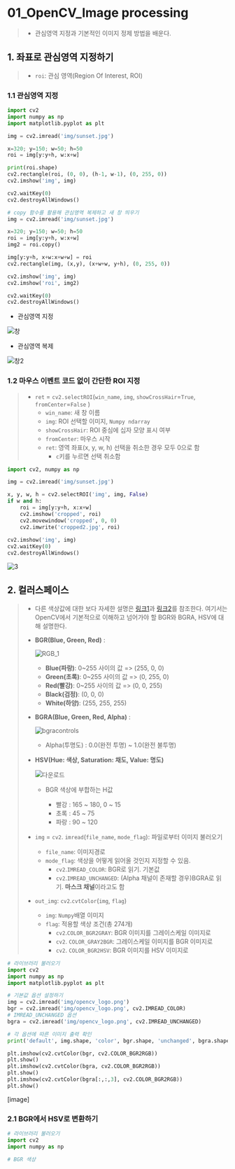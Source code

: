 # 01_OpenCV_Image processing

> - 관심영역 지정과  기본적인 이미지 정제 방법을 배운다. 



## 1. 좌표로 관심영역 지정하기

> - `roi`: 관심 영역(Region Of Interest, ROI)

### 1.1 관심영역 지정 

```python
import cv2
import numpy as np
import matplotlib.pyplot as plt

img = cv2.imread('img/sunset.jpg')

x=320; y=150; w=50; h=50
roi = img[y:y+h, w:x+w]

print(roi.shape)
cv2.rectangle(roi, (0, 0), (h-1, w-1), (0, 255, 0))
cv2.imshow('img', img)

cv2.waitKey(0)
cv2.destroyAllWindows()

# copy 함수를 활용해 관심영역 복제하고 새 창 띄우기
img = cv2.imread('img/sunset.jpg')

x=320; y=150; w=50; h=50
roi = img[y:y+h, w:x+w]
img2 = roi.copy()

img[y:y+h, x+w:x+w+w] = roi
cv2.rectangle(img, (x,y), (x+w+w, y+h), (0, 255, 0))

cv2.imshow('img', img)
cv2.imshow('roi', img2)

cv2.waitKey(0)
cv2.destroyAllWindows()
```

- 관심영역 지정

![창](https://user-images.githubusercontent.com/58945760/73249650-a1c5a180-41f8-11ea-80eb-4ef1d526e2d2.PNG)

- 관심영역 복제

![창2](https://user-images.githubusercontent.com/58945760/73249798-eb15f100-41f8-11ea-9c79-7c431605fdf2.PNG)

### 1.2 마우스 이벤트 코드 없이 간단한 ROI 지정

> - `ret` = `cv2.selectROI`(`win_name`, `img`, `showCrossHair`=`True`, `fromCenter`=`False` )
>   - `win_name`: 새 창 이름
>   - `img`: ROI 선택할 이미지, `Numpy ndarray`
>   - `showCrossHair`: ROI 중심에 십자 모양 표시 여부
>   - `fromCenter`: 마우스 시작 
>   - `ret`:  영역 좌표(x, y, w, h) 선택을 취소한 경우 모두 0으로 함
>     - `c`키를 누르면 선택 취소함 

```python
import cv2, numpy as np

img = cv2.imread('img/sunset.jpg')

x, y, w, h = cv2.selectROI('img', img, False)
if w and h:
    roi = img[y:y+h, x:x+w]
    cv2.imshow('cropped', roi)
    cv2.movewindow('cropped', 0, 0)
    cv2.imwrite('cropped2.jpg', roi)
    
cv2.imshow('img', img)
cv2.waitKey(0)
cv2.destroyAllWindows()
```

![3](https://user-images.githubusercontent.com/58945760/73250738-c6bb1400-41fa-11ea-9c1e-9a967b1f446e.PNG)



## 2. 컬러스페이스 

> - 다른 색상값에 대한 보다 자세한 설명은 [링크1](https://aboooks.tistory.com/279)과 [링크2](https://myyac.tistory.com/133)를 참조한다. 여기서는 OpenCV에서 기본적으로 이해하고 넘어가야 할 BGR와 BGRA, HSV에 대해 설명한다. 
>
> - **BGR(Blue, Green, Red)** :
>
>   ![RGB_1](https://user-images.githubusercontent.com/58945760/73253570-1cde8600-4200-11ea-802f-106f539513dd.png)
>
>   - **Blue(파랑)**: 0~255 사이의 값 => (255, 0, 0)
>   - **Green(초록)**: 0~255 사이의 값 => (0, 255, 0)
>   - **Red(빨강)**: 0~255 사이의 값 => (0, 0, 255)
>   - **Black(검정)**: (0, 0, 0)
>   - **White(하양)**: (255, 255, 255)
>
> 
>
> - **BGRA(Blue, Green, Red, Alpha)** : 
>
>   ![bgracontrols](https://user-images.githubusercontent.com/58945760/73254472-d1c57280-4201-11ea-988f-d9194750607f.png)
>
>   - Alpha(투명도) : 0.0(완전 투명) ~ 1.0(완전 불투명) 
>
>   
>
> - **HSV(Hue: 색상, Saturation: 채도, Value: 명도)** 
>
>   ![다운로드](https://user-images.githubusercontent.com/58945760/73254343-93c84e80-4201-11ea-942e-bf69e3bf4834.png)
>
>   - BGR 색상에 부합하는 H값
>
>     - 빨강 : 165 ~ 180, 0 ~ 15
>     - 초록 : 45 ~ 75
>     - 파랑 : 90 ~ 120
>
>     
>
> - `img` = `cv2`. `imread`(`file_name`, `mode_flag`):  파일로부터 이미지 불러오기
>   - `file_name`: 이미지경로
>   - `mode_flag`: 색상을 어떻게 읽어올 것인지 지정할 수 있음. 
>     - `cv2`.`IMREAD_COLOR`: BGR로 읽기. 기본값
>     - `cv2`.`IMREAD_UNCHANGED`: (Alpha 채널이 존재할 경우)BGRA로 읽기. **마스크 채널**이라고도 함
> - `out_img`: `cv2`.`cvtColor`(`img`, `flag`)
>   - `img`: `Numpy`배열 이미지
>   - `flag`: 적용할 색상 조건(총 274개)
>     - `cv2`.`COLOR_BGR2GRAY`: BGR 이미지를 그레이스케일 이미지로
>     - `cv2`. `COLOR_GRAY2BGR`: 그레이스케일 이미지를 BGR 이미지로
>     - `cv2`. `COLOR_BGR2HSV`: BGR 이미지를 HSV 이미지로

```python
# 라이브러리 불러오기
import cv2
import numpy as np
import matplotlib.pyplot as plt

# 기본값 옵션 설정하기
img = cv2.imread('img/opencv_logo.png') 
bgr = cv2.imread('img/opencv_logo.png', cv2.IMREAD_COLOR) 
# IMREAD_UNCHANGED 옵션 
bgra = cv2.imread('img/opencv_logo.png', cv2.IMREAD_UNCHANGED) 

# 각 옵션에 따른 이미지 출력 확인
print('default', img.shape, 'color', bgr.shape, 'unchanged', bgra.shape)

plt.imshow(cv2.cvtColor(bgr, cv2.COLOR_BGR2RGB))
plt.show()
plt.imshow(cv2.cvtColor(bgra, cv2.COLOR_BGR2RGB))
plt.show()
plt.imshow(cv2.cvtColor(bgra[:,:,3], cv2.COLOR_BGR2RGB))
plt.show()
```

[image]

### 2.1 BGR에서 HSV로 변환하기

```python
# 라이브러리 불러오기
import cv2
import numpy as np

# BGR 색상
```

